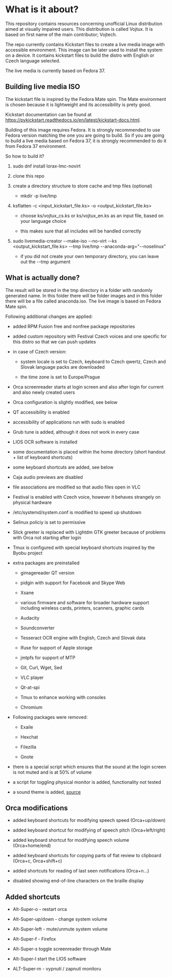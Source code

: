 # What is it about?

This repository contains resources concerning unofficial Linux distribution aimed at visually impaired users. This distribution is called Vojtux. It is based on first name of the main contributor; Vojtech.

The repo currently contains Kickstart files to create a live media image with accessible environment. This image can be later used to install the system on a device. It contains kickstart files to build the distro with English or Czech language selected.

The live media is currently based on Fedora 37.

## Building live media ISO

The kickstart file is inspired by the Fedora Mate spin. The Mate environment is chosen because it is lightweight and its accessibility is prety good.

Kickstart documentation can be found at <https://pykickstart.readthedocs.io/en/latest/kickstart-docs.html>.

Building of this image requires Fedora. It is strongly recommended to use Fedora version matching the one you are going to build. So if you are going to build a live media based on Fedora 37, it is strongly recommended to do it from Fedora 37 environment.

So how to build it?

1. sudo dnf install lorax-lmc-novirt

2. clone this repo

3. create a directory structure to store cache and tmp files (optional)

    - mkdir -p live/tmp

5. ksflatten -c <input_kickstart_file.ks> -o <output_kickstart_file.ks>

    - choose ks/vojtux_cs.ks or ks/vojtux_en.ks as an input file, based on your language choice

    - this makes sure that all includes will be handled correctly

5. sudo livemedia-creator --make-iso --no-virt --ks <output_kickstart_file.ks> --tmp live/tmp --anaconda-arg="--noselinux" 

    - if you did not create your own temporary directory, you can leave out the --tmp argument


## What is actually done?

The result will be stored in the tmp directory in a folder with randomly generated name. In this folder there will be folder images and in this folder there will be a file called anaconda.iso. The live image is based on Fedora Mate spin.

Following additional changes are applied:

- added RPM Fusion free and nonfree package repositories

- added custom repository with Festival Czech voices and one specific for this distro so that we can push updates

- in case of Czech version:

    - system locale is set to Czech, keyboard to Czech qwertz, Czech and Slovak language packs are downloaded

    - the time zone is set to Europe/Prague

- Orca screenreader starts at login screen and also after login for current and also newly created users

- Orca configuration is slightly modified, see below

- QT accessibility is enabled

- accessibility of applications run with sudo is enabled

- Grub tune is added, although it does not work in every case

- LIOS OCR software is installed

- some documentation is placed within the home directory (short handout + list of keyboard shortcuts)

- some keyboard shortcuts are added, see below

- Caja audio previews are disabled

- file associations are modified so that audio files open in VLC

- Festival is enabled with Czech voice, however it behaves strangely on physical hardware

- /etc/systemd/system.conf is modified to speed up shutdown

- Selinux policiy is set to permissive

- Slick greeter is replaced with Lightdm GTK greeter because of problems with Orca not starting after login

- Tmux is configured with special keyboard shortcuts inspired by the Byobu project

- extra packages are preinstalled

    - gimagereader QT version

    - pidgin with support for Facebook and Skype Web

    - Xsane

    - various firmware and software for broader hardware support including wireless cards, printers, scanners, graphic cards

    - Audacity

    - Soundconverter

    - Tesseract OCR engine with English, Czech and Slovak data

    - Ifuse for support of Apple storage

    - jmtpfs for support of MTP

    - Git, Curl, Wget, Sed

    - VLC player

    - Qt-at-spi

    - Tmux to enhance working with consoles

    - Chromium

- Following packages were removed:

    - Exaile

    - Hexchat

    - Filezilla

    - Gnote

- there is a special script which ensures that the sound at the login screen is not muted and is at 50% of volume

- a script for toggling physical monitor is added, functionality not tested

- a sound theme is added, [source](https://github.com/coffeeking/Linux-a11y-sound-theme)

## Orca modifications

- added keyboard shortcuts for modifying speech speed (Orca+up/down)

- added keyboard shortcut for modifying of speech pitch (Orca+left/right)

- added keyboard shortcut for modifying speech volume (Orca+home/end)

- added keyboard shortcuts for copying parts of flat review to clipboard (Orca+c, Orca+shift+c)

- added shortcuts for reading of last seen notifications (Orca+n...)

- disabled showing end-of-line characters on the braille display

## Added shortcuts

- Alt-Super-o - restart orca

- Alt-Super-up/down - change system volume

- Alt-Super-left - mute/unmute system volume

- Alt-Super-f - Firefox

- Alt-Super-s toggle screenreader through Mate

- Alt-Super-l start the LIOS software

- ALT-Super-m - vypnutí / zapnutí monitoru

